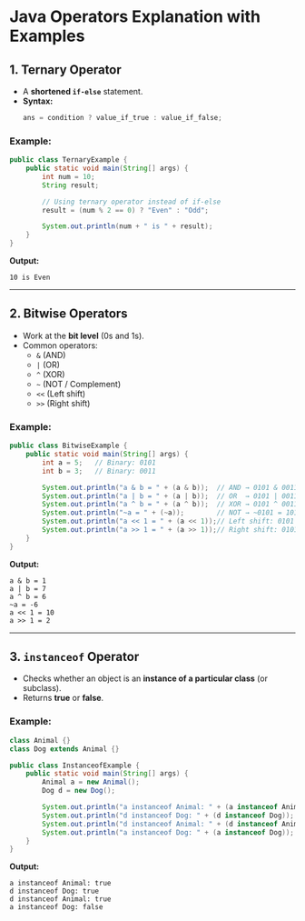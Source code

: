 # Java Operators Explanation with Examples

## 1. Ternary Operator
- A **shortened `if-else`** statement.
- **Syntax:**  
  ```java
  ans = condition ? value_if_true : value_if_false;
  ```

### Example:
```java
public class TernaryExample {
    public static void main(String[] args) {
        int num = 10;
        String result;

        // Using ternary operator instead of if-else
        result = (num % 2 == 0) ? "Even" : "Odd";

        System.out.println(num + " is " + result);
    }
}
```
**Output:**
```
10 is Even
```

---

## 2. Bitwise Operators
- Work at the **bit level** (0s and 1s).
- Common operators:  
  - `&` (AND)  
  - `|` (OR)  
  - `^` (XOR)  
  - `~` (NOT / Complement)  
  - `<<` (Left shift)  
  - `>>` (Right shift)  

### Example:
```java
public class BitwiseExample {
    public static void main(String[] args) {
        int a = 5;   // Binary: 0101
        int b = 3;   // Binary: 0011

        System.out.println("a & b = " + (a & b));  // AND → 0101 & 0011 = 0001 (1)
        System.out.println("a | b = " + (a | b));  // OR  → 0101 | 0011 = 0111 (7)
        System.out.println("a ^ b = " + (a ^ b));  // XOR → 0101 ^ 0011 = 0110 (6)
        System.out.println("~a = " + (~a));        // NOT → ~0101 = 1010 (in 2’s complement → -6)
        System.out.println("a << 1 = " + (a << 1));// Left shift: 0101 << 1 = 1010 (10)
        System.out.println("a >> 1 = " + (a >> 1));// Right shift: 0101 >> 1 = 0010 (2)
    }
}
```
**Output:**
```
a & b = 1
a | b = 7
a ^ b = 6
~a = -6
a << 1 = 10
a >> 1 = 2
```

---

## 3. `instanceof` Operator
- Checks whether an object is an **instance of a particular class** (or subclass).
- Returns **true** or **false**.

### Example:
```java
class Animal {}
class Dog extends Animal {}

public class InstanceofExample {
    public static void main(String[] args) {
        Animal a = new Animal();
        Dog d = new Dog();

        System.out.println("a instanceof Animal: " + (a instanceof Animal)); // true
        System.out.println("d instanceof Dog: " + (d instanceof Dog));       // true
        System.out.println("d instanceof Animal: " + (d instanceof Animal)); // true
        System.out.println("a instanceof Dog: " + (a instanceof Dog));       // false
    }
}
```
**Output:**
```
a instanceof Animal: true
d instanceof Dog: true
d instanceof Animal: true
a instanceof Dog: false
```
